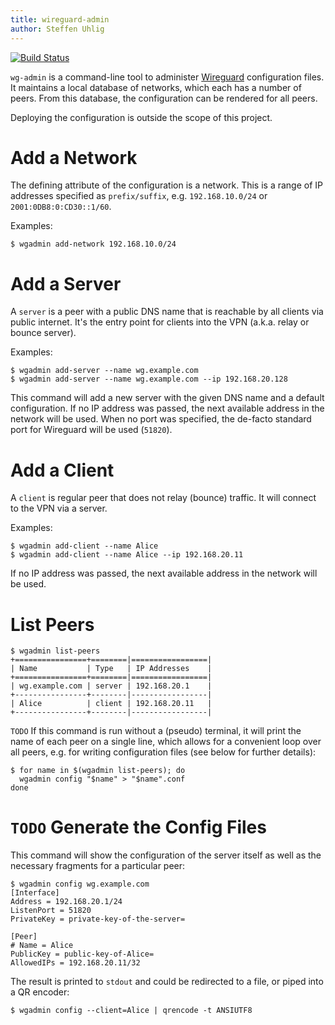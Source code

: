 ```yaml
---
title: wireguard-admin
author: Steffen Uhlig
---
```


[![Build Status](https://travis-ci.org/suhlig/wireguard-admin.svg?branch=master)](https://travis-ci.org/suhlig/wireguard-admin)

`wg-admin` is a command-line tool to administer [Wireguard](https://www.wireguard.com/) configuration files. It maintains a local database of networks, which each has a number of peers. From this database, the configuration can be rendered for all peers.

Deploying the configuration is outside the scope of this project.

# Add a Network

The defining attribute of the configuration is a network. This is a range of IP addresses specified as `prefix/suffix`, e.g. `192.168.10.0/24` or `2001:0DB8:0:CD30::1/60`.

Examples:

```command
$ wgadmin add-network 192.168.10.0/24
```

# Add a Server

A `server` is a peer with a public DNS name that is reachable by all clients via public internet. It's the entry point for clients into the VPN (a.k.a. relay or bounce server).

Examples:

```command
$ wgadmin add-server --name wg.example.com
$ wgadmin add-server --name wg.example.com --ip 192.168.20.128
```

This command will add a new server with the given DNS name and a default configuration. If no IP address was passed, the next available address in the network will be used. When no port was specified, the de-facto standard port for Wireguard will be used (`51820`).

# Add a Client

A `client` is regular peer that does not relay (bounce) traffic. It will connect to the VPN via a server.

Examples:

```command
$ wgadmin add-client --name Alice
$ wgadmin add-client --name Alice --ip 192.168.20.11
```

If no IP address was passed, the next available address in the network will be used.

# List Peers

```command
$ wgadmin list-peers
+================+========|=================|
| Name           | Type   | IP Addresses    |
+================+========|=================|
| wg.example.com | server | 192.168.20.1    |
+----------------+--------|-----------------|
| Alice          | client | 192.168.20.11   |
+----------------+--------|-----------------|
```

`TODO` If this command is run without a (pseudo) terminal, it will print the name of each peer on a single line, which allows for a convenient loop over all peers, e.g. for writing configuration files (see below for further details):

```command
$ for name in $(wgadmin list-peers); do
  wgadmin config "$name" > "$name".conf
done
```

# `TODO` Generate the Config Files

This command will show the configuration of the server itself as well as the necessary fragments for a particular peer:

```command
$ wgadmin config wg.example.com
[Interface]
Address = 192.168.20.1/24
ListenPort = 51820
PrivateKey = private-key-of-the-server=

[Peer]
# Name = Alice
PublicKey = public-key-of-Alice=
AllowedIPs = 192.168.20.11/32
```

The result is printed to `stdout` and could be redirected to a file, or piped into a QR encoder:

```command
$ wgadmin config --client=Alice | qrencode -t ANSIUTF8
```
